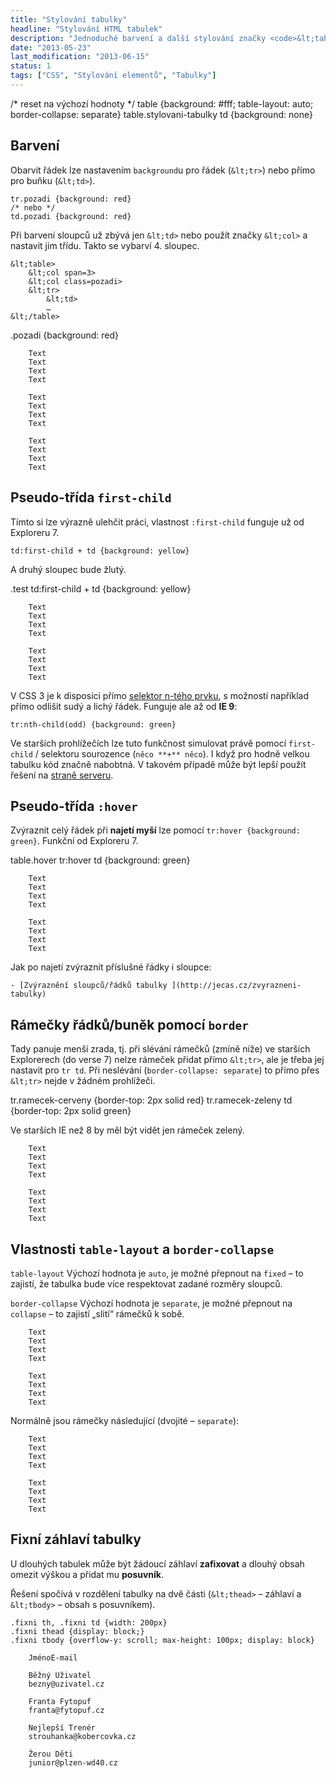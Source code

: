 ```yaml
---
title: "Stylování tabulky"
headline: "Stylování HTML tabulek"
description: "Jednoduché barvení a další stylování značky <code>&lt;table></code>."
date: "2013-05-23"
last_modification: "2013-06-15"
status: 1
tags: ["CSS", "Stylování elementů", "Tabulky"]
---
```


/* reset na výchozí hodnoty */
table {background: #fff; table-layout: auto; border-collapse: separate}
table.stylovani-tabulky td {background: none}

## Barvení

Obarvit řádek lze nastavením `background`u pro řádek (`&lt;tr>`) nebo přímo pro buňku (`&lt;td>`).

```
tr.pozadi {background: red}
/* nebo */
td.pozadi {background: red}

```

Při barvení sloupců už zbývá jen `&lt;td>` nebo použít značky `&lt;col>` a nastavit jim třídu. Takto se vybarví 4. sloupec.
```
&lt;table>
	&lt;col span=3>
	&lt;col class=pozadi>
	&lt;tr>
		&lt;td>
		…
&lt;/table>
```

.pozadi {background: red}

		Text
		Text
		Text
		Text

		Text
		Text
		Text
		Text

		Text
		Text
		Text
		Text

## Pseudo-třída `first-child`

Tímto si lze výrazně ulehčit práci, vlastnost `:first-child` funguje už od Exploreru 7.
```
td:first-child + td {background: yellow}

```

A druhý sloupec bude žlutý.

.test td:first-child + td {background: yellow}

		Text
		Text
		Text
		Text

		Text
		Text
		Text
		Text

V CSS 3 je k disposici přímo [selektor n-tého prvku](/css-selektory#n-ty-potomek), s možností například přímo odlišit sudý a lichý řádek. Funguje ale až od **IE 9**:
```
tr:nth-child(odd) {background: green}
```

Ve starších prohlížečích lze tuto funkčnost simulovat právě pomocí `first-child` / selektoru sourozence (`něco **+** něco`). I když pro hodně velkou tabulku kód značně nabobtná. V takovém případě může být lepší použít řešení na [straně serveru](http://diskuse.jakpsatweb.cz/?action=vthread&amp;forum=9&amp;topic=2111#sude-liche-radky).

## Pseudo-třída `:hover`

Zvýraznit celý řádek při **najetí myší** lze pomocí `tr:hover {background: green}`. Funkční od Exploreru 7.

table.hover tr:hover td {background: green}

		Text
		Text
		Text
		Text

		Text
		Text
		Text
		Text

Jak po najetí zvýraznit příslušné řádky i sloupce:

    - [Zvýraznění sloupců/řádků tabulky ](http://jecas.cz/zvyrazneni-tabulky)

## Rámečky řádků/buněk pomocí `border`

Tady panuje menší zrada, tj. při slévání rámečků (zmíně níže) ve starších Explorerech (do verse 7) nelze rámeček přidat přímo `&lt;tr>`, ale je třeba jej nastavit pro `tr td`. Při neslévání (`border-collapse: separate`) to přímo přes `&lt;tr>` nejde v žádném prohlížeči.

tr.ramecek-cerveny {border-top: 2px solid red}
tr.ramecek-zeleny td {border-top: 2px solid green}

Ve starších IE než 8 by měl být vidět jen rámeček zelený.

		Text
		Text
		Text
		Text

		Text
		Text
		Text
		Text

## Vlastnosti `table-layout` a `border-collapse`

`table-layout`
  Výchozí hodnota je `auto`, je možné přepnout na `fixed` – to zajistí, že tabulka bude více respektovat zadané rozměry sloupců.

`border-collapse`
  Výchozí hodnota je `separate`, je možné přepnout na `collapse` – to zajistí „slití“ rámečků k sobě.

		Text
		Text
		Text
		Text

		Text
		Text
		Text
		Text

Normálně jsou rámečky následující (dvojité – `separate`):

		Text
		Text
		Text
		Text

		Text
		Text
		Text
		Text

## Fixní záhlaví tabulky

U dlouhých tabulek může být žádoucí záhlaví **zafixovat** a dlouhý obsah omezit výškou a přidat mu **posuvník**.

Řešení spočívá v rozdělení tabulky na dvě části (`&lt;thead>` – záhlaví a `&lt;tbody>` – obsah s posuvníkem).

    .fixni th, .fixni td {width: 200px}
    .fixni thead {display: block;}
    .fixni tbody {overflow-y: scroll; max-height: 100px; display: block}

        JménoE-mail

        Běžný Uživatel
        bezny@uzivatel.cz

        Franta Fytopuf
        franta@fytopuf.cz

        Nejlepší Trenér
        strouhanka@kobercovka.cz

        Žerou Děti
        junior@plzen-wd40.cz
